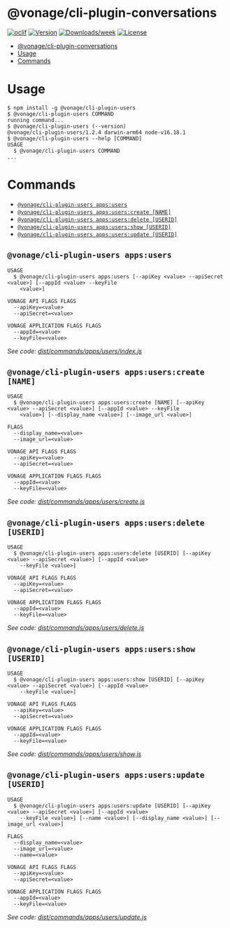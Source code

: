 # @vonage/cli-plugin-conversations

[![oclif](https://img.shields.io/badge/cli-oclif-brightgreen.svg)](https://oclif.io)
[![Version](https://img.shields.io/npm/v/@vonage/cli-plugin-conversations.svg)](https://npmjs.org/conversations/@vonage/cli-plugin-conversations)
[![Downloads/week](https://img.shields.io/npm/dw/@vonage/cli-plugin-conversations.svg)](https://npmjs.org/conversations/@vonage/cli-plugin-conversations)
[![License](https://img.shields.io/npm/l/@vonage/cli-plugin-conversations.svg)](https://github.com/Vonage/vonage-cli/blob/master/conversationss/conversations/conversations.json)

<!-- toc -->
* [@vonage/cli-plugin-conversations](#vonagecli-plugin-conversations)
* [Usage](#usage)
* [Commands](#commands)
<!-- tocstop -->

# Usage

<!-- usage -->
```sh-session
$ npm install -g @vonage/cli-plugin-users
$ @vonage/cli-plugin-users COMMAND
running command...
$ @vonage/cli-plugin-users (--version)
@vonage/cli-plugin-users/1.2.4 darwin-arm64 node-v16.18.1
$ @vonage/cli-plugin-users --help [COMMAND]
USAGE
  $ @vonage/cli-plugin-users COMMAND
...
```
<!-- usagestop -->

# Commands

<!-- commands -->
* [`@vonage/cli-plugin-users apps:users`](#vonagecli-plugin-users-appsusers)
* [`@vonage/cli-plugin-users apps:users:create [NAME]`](#vonagecli-plugin-users-appsuserscreate-name)
* [`@vonage/cli-plugin-users apps:users:delete [USERID]`](#vonagecli-plugin-users-appsusersdelete-userid)
* [`@vonage/cli-plugin-users apps:users:show [USERID]`](#vonagecli-plugin-users-appsusersshow-userid)
* [`@vonage/cli-plugin-users apps:users:update [USERID]`](#vonagecli-plugin-users-appsusersupdate-userid)

## `@vonage/cli-plugin-users apps:users`

```
USAGE
  $ @vonage/cli-plugin-users apps:users [--apiKey <value> --apiSecret <value>] [--appId <value> --keyFile
    <value>]

VONAGE API FLAGS FLAGS
  --apiKey=<value>
  --apiSecret=<value>

VONAGE APPLICATION FLAGS FLAGS
  --appId=<value>
  --keyFile=<value>
```

_See code: [dist/commands/apps/users/index.js](https://github.com/Vonage/vonage-cli/blob/v1.2.4/dist/commands/apps/users/index.js)_

## `@vonage/cli-plugin-users apps:users:create [NAME]`

```
USAGE
  $ @vonage/cli-plugin-users apps:users:create [NAME] [--apiKey <value> --apiSecret <value>] [--appId <value> --keyFile
    <value>] [--display_name <value>] [--image_url <value>]

FLAGS
  --display_name=<value>
  --image_url=<value>

VONAGE API FLAGS FLAGS
  --apiKey=<value>
  --apiSecret=<value>

VONAGE APPLICATION FLAGS FLAGS
  --appId=<value>
  --keyFile=<value>
```

_See code: [dist/commands/apps/users/create.js](https://github.com/Vonage/vonage-cli/blob/v1.2.4/dist/commands/apps/users/create.js)_

## `@vonage/cli-plugin-users apps:users:delete [USERID]`

```
USAGE
  $ @vonage/cli-plugin-users apps:users:delete [USERID] [--apiKey <value> --apiSecret <value>] [--appId <value>
    --keyFile <value>]

VONAGE API FLAGS FLAGS
  --apiKey=<value>
  --apiSecret=<value>

VONAGE APPLICATION FLAGS FLAGS
  --appId=<value>
  --keyFile=<value>
```

_See code: [dist/commands/apps/users/delete.js](https://github.com/Vonage/vonage-cli/blob/v1.2.4/dist/commands/apps/users/delete.js)_

## `@vonage/cli-plugin-users apps:users:show [USERID]`

```
USAGE
  $ @vonage/cli-plugin-users apps:users:show [USERID] [--apiKey <value> --apiSecret <value>] [--appId <value>
    --keyFile <value>]

VONAGE API FLAGS FLAGS
  --apiKey=<value>
  --apiSecret=<value>

VONAGE APPLICATION FLAGS FLAGS
  --appId=<value>
  --keyFile=<value>
```

_See code: [dist/commands/apps/users/show.js](https://github.com/Vonage/vonage-cli/blob/v1.2.4/dist/commands/apps/users/show.js)_

## `@vonage/cli-plugin-users apps:users:update [USERID]`

```
USAGE
  $ @vonage/cli-plugin-users apps:users:update [USERID] [--apiKey <value> --apiSecret <value>] [--appId <value>
    --keyFile <value>] [--name <value>] [--display_name <value>] [--image_url <value>]

FLAGS
  --display_name=<value>
  --image_url=<value>
  --name=<value>

VONAGE API FLAGS FLAGS
  --apiKey=<value>
  --apiSecret=<value>

VONAGE APPLICATION FLAGS FLAGS
  --appId=<value>
  --keyFile=<value>
```

_See code: [dist/commands/apps/users/update.js](https://github.com/Vonage/vonage-cli/blob/v1.2.4/dist/commands/apps/users/update.js)_
<!-- commandsstop -->
